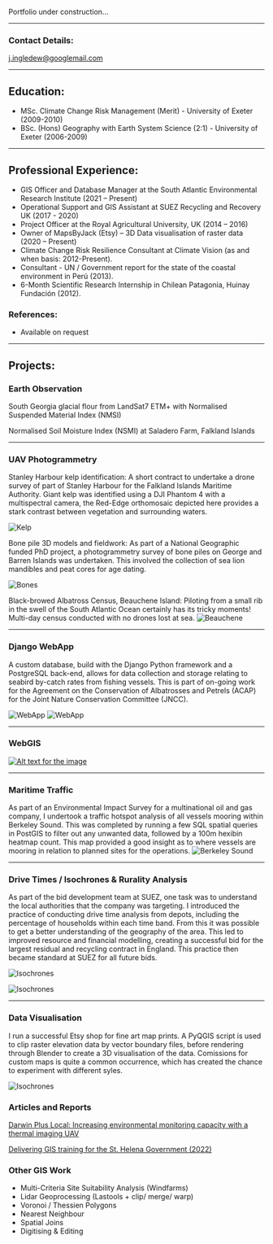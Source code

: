 Portfolio under construction...

___

### Contact Details: 
j.ingledew@googlemail.com

___

## Education:
- MSc. Climate Change Risk Management (Merit) - University of Exeter (2009-2010)
- BSc. (Hons) Geography with Earth System Science (2:1) - University of Exeter (2006-2009)

___

## Professional Experience:
- GIS Officer and Database Manager at the South Atlantic Environmental Research Institute (2021 – Present)
- Operational Support and GIS Assistant at SUEZ Recycling and Recovery UK (2017 - 2020)
- Project Officer at the Royal Agricultural University, UK (2014 – 2016)
- Owner of MapsByJack (Etsy) – 3D Data visualisation of raster data (2020 – Present) 
- Climate Change Risk Resilience Consultant at Climate Vision (as and when basis: 2012-Present).
- Consultant - UN / Government report for the state of the coastal environment in Perú (2013).
- 6-Month Scientific Research Internship in Chilean Patagonia, Huinay Fundación (2012).

### References:
- Available on request
 
___

## Projects:

### Earth Observation
  
  South Georgia glacial flour from LandSat7 ETM+ with Normalised Suspended Material Index (NMSI)
  
  Normalised Soil Moisture Index (NSMI) at Saladero Farm, Falkland Islands

___

### UAV Photogrammetry
  Stanley Harbour kelp identification: A short contract to undertake a drone survey of part of Stanley Harbour for the Falkland Islands Maritime Authority. Giant kelp was identified using a DJI Phantom 4 with a multispectral camera, the Red-Edge orthomosaic depicted here provides a stark contrast between vegetation and surrounding waters. 
  
  ![Kelp](https://github.com/jingledew/portfolio/raw/main/images/photo_3.jpg)
    
  Bone pile 3D models and fieldwork: As part of a National Geographic funded PhD project, a photogrammetry survey of bone piles on George and Barren Islands was undertaken. This involved the collection of sea lion mandibles and peat cores for age dating. 
  
  ![Bones](https://github.com/jingledew/portfolio/raw/main/images/Photo_6.png)
    
  Black-browed Albatross Census, Beauchene Island:
  Piloting from a small rib in the swell of the South Atlantic Ocean certainly has its tricky moments! Multi-day census conducted with no drones lost at sea.
  ![Beauchene](https://github.com/jingledew/portfolio/raw/main/images/photo_1.jpg)

___

### Django WebApp
  A custom database, build with the Django Python framework and a PostgreSQL back-end, allows for data collection and storage relating to seabird by-catch rates from fishing vessels. This is part of on-going work for the Agreement on the Conservation of Albatrosses and Petrels (ACAP) for the Joint Nature Conservation Committee (JNCC).
  
  ![WebApp](https://github.com/jingledew/portfolio/raw/main/images/photo_4.png)
  ![WebApp](https://github.com/jingledew/portfolio/raw/main/images/photo_5.png)

___

### WebGIS
[![Alt text for the image](https://github.com/jingledew/portfolio/raw/main/images/bg01.jpg)](https://ims.saeri.org/lizmapsaeri/www/index.php/view/map/?repository=f01e&project=webGIS_MMA_msp_wu_combined)


___

### Maritime Traffic
As part of an Environmental Impact Survey for a multinational oil and gas company, I undertook a traffic hotspot analysis of all vessels mooring within Berkeley Sound. This was completed by running a few SQL spatial queries in PostGIS to filter out any unwanted data, followed by a 100m hexibin heatmap count. This map provided a good insight as to where vessels are mooring in relation to planned sites for the operations.
  ![Berkeley Sound](https://github.com/jingledew/portfolio/raw/main/images/photo_7.jpg)

___

### Drive Times / Isochrones & Rurality Analysis
As part of the bid development team at SUEZ, one task was to understand the local authorities that the company was targeting. I introduced the practice of conducting drive time analysis from depots, including the percentage of households within each time band. From this it was possible to get a better understanding of the geography of the area. This led to improved resource and financial modelling, creating a successful bid for the largest residual and recycling contract in England. This practice then became standard at SUEZ for all future bids.

![Isochrones](https://github.com/jingledew/portfolio/raw/main/images/photo_8.jpg)

![Isochrones](https://github.com/jingledew/portfolio/raw/main/images/photo_9.jpg)

___

### Data Visualisation
I run a successful Etsy shop for fine art map prints. A PyQGIS script is used to clip raster elevation data by vector boundary files, before rendering through Blender to create a 3D visualisation of the data. Comissions for custom maps is quite a common occurrence, which has created the chance to experiment with different syles.

![Isochrones](https://github.com/jingledew/portfolio/raw/main/images/photo_10.jpg)

### Articles and Reports

[Darwin Plus Local: Increasing environmental monitoring capacity with a thermal imaging UAV](https://www.south-atlantic-research.org/increasing-environmental-monitoring-capacity-on-fi-a-thermal-imaging-uav-dpl00047/)

[Delivering GIS training for the St. Helena Government (2022)](https://www.sainthelena.gov.sh/2022/news/saeri-group-visit-to-st-helena-for-dplus-nca-project-and-move-on-south-atlantic-anchor-project/)



### Other GIS Work
- Multi-Criteria Site Suitability Analysis (Windfarms)
- Lidar Geoprocessing (Lastools + clip/ merge/ warp) 
- Voronoi / Thessien Polygons
- Nearest Neighbour
- Spatial Joins
- Digitising & Editing


























